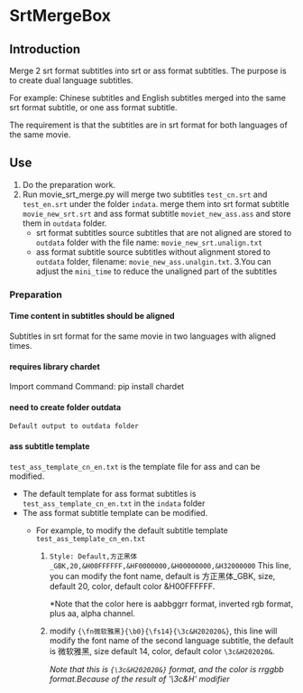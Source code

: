 # SrtMergeBox

## Introduction

Merge 2 srt format subtitles into srt or ass format subtitles. The purpose is to create dual language subtitles.

For example: Chinese subtitles and English subtitles merged into the same srt format subtitle, or one ass format subtitle.

The requirement is that the subtitles are in srt format for both languages of the same movie.

## Use

1. Do the preparation work.
2. Run movie_srt_merge.py will merge two subtitles `test_cn.srt` and `test_en.srt` under the folder `indata`.
merge them into srt format subtitle `movie_new_srt.srt` and ass format subtitle `moviet_new_ass.ass` and store them in `outdata` folder.
    - srt format subtitles source subtitles that are not aligned are stored to `outdata` folder with the file name: `movie_new_srt.unalign.txt`
    - ass format subtitle source subtitles without alignment stored to `outdata` folder, filename: `movie_new_ass.unalgin.txt`.
3.You can adjust the `mini_time` to reduce the unaligned part of the subtitles

### Preparation

#### Time content in subtitles should be aligned

Subtitles in srt format for the same movie in two languages with aligned times.

#### requires library chardet

Import command
Command: pip install chardet

#### need to create folder outdata

    Default output to outdata folder

#### ass subtitle template

`test_ass_template_cn_en.txt` is the template file for ass and can be modified.

- The default template for ass format subtitles is `test_ass_template_cn_en.txt` in the `indata` folder
- The ass format subtitle template can be modified.
  - For example, to modify the default subtitle template  
  `test_ass_template_cn_en.txt`

    1. `Style: Default,方正黑体_GBK,20,&H00FFFFFF,&HF0000000,&H00000000,&H32000000` This line, you can modify the font name, default is 方正黑体_GBK, size, default 20, color, default color &H00FFFFFF.

        *Note that the color here is aabbggrr format, inverted rgb format, plus aa, alpha channel.
  
    2. modify `{\fn微软雅黑}{\b0}{\fs14}{\3c&H202020&}`, this line will modify the font name of the second language subtitle, the default is 微软雅黑, size default 14, color, default color `\3c&H202020&`.

          *Note that this is `{\3c&H202020&}` format, and the color is rrggbb format.Because of the result of '\3c&H' modifier*
